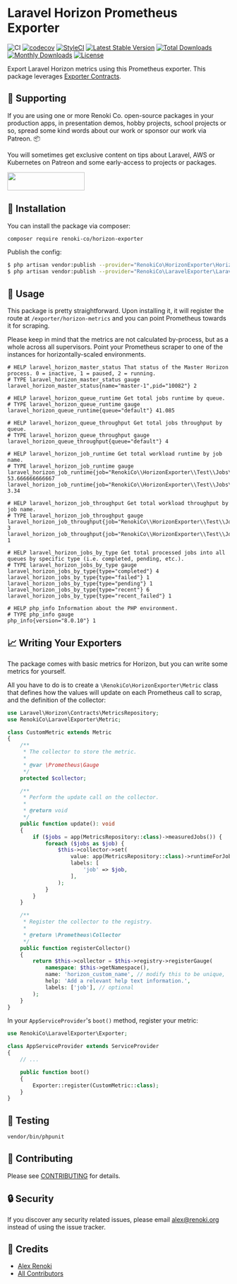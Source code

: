 Laravel Horizon Prometheus Exporter
===================================

![CI](https://github.com/renoki-co/horizon-exporter/workflows/CI/badge.svg?branch=master)
[![codecov](https://codecov.io/gh/renoki-co/horizon-exporter/branch/master/graph/badge.svg)](https://codecov.io/gh/renoki-co/horizon-exporter/branch/master)
[![StyleCI](https://github.styleci.io/repos/409155353/shield?branch=master)](https://github.styleci.io/repos/409155353)
[![Latest Stable Version](https://poser.pugx.org/renoki-co/horizon-exporter/v/stable)](https://packagist.org/packages/renoki-co/horizon-exporter)
[![Total Downloads](https://poser.pugx.org/renoki-co/horizon-exporter/downloads)](https://packagist.org/packages/renoki-co/horizon-exporter)
[![Monthly Downloads](https://poser.pugx.org/renoki-co/horizon-exporter/d/monthly)](https://packagist.org/packages/renoki-co/horizon-exporter)
[![License](https://poser.pugx.org/renoki-co/horizon-exporter/license)](https://packagist.org/packages/renoki-co/horizon-exporter)

Export Laravel Horizon metrics using this Prometheus exporter. This package leverages [Exporter Contracts](https://github.com/renoki-co/laravel-exporter-contracts).

## 🤝 Supporting

If you are using one or more Renoki Co. open-source packages in your production apps, in presentation demos, hobby projects, school projects or so, spread some kind words about our work or sponsor our work via Patreon. 📦

You will sometimes get exclusive content on tips about Laravel, AWS or Kubernetes on Patreon and some early-access to projects or packages.

[<img src="https://c5.patreon.com/external/logo/become_a_patron_button.png" height="41" width="175" />](https://www.patreon.com/bePatron?u=10965171)

## 🚀 Installation

You can install the package via composer:

```bash
composer require renoki-co/horizon-exporter
```

Publish the config:

```bash
$ php artisan vendor:publish --provider="RenokiCo\HorizonExporter\HorizonExporterServiceProvider" --tag="config"
$ php artisan vendor:publish --provider="RenokiCo\LaravelExporter\LaravelExporterServiceProvider" --tag="config"
```

## 🙌 Usage

This package is pretty straightforward. Upon installing it, it will register the route at `/exporter/horizon-metrics` and you can point Prometheus towards it for scraping.

Please keep in mind that the metrics are not calculated by-process, but as a whole across all supervisors. Point your Prometheus scraper to one of the instances for horizontally-scaled environments.

```
# HELP laravel_horizon_master_status That status of the Master Horizon process. 0 = inactive, 1 = paused, 2 = running.
# TYPE laravel_horizon_master_status gauge
laravel_horizon_master_status{name="master-1",pid="10082"} 2

# HELP laravel_horizon_queue_runtime Get total jobs runtime by queue.
# TYPE laravel_horizon_queue_runtime gauge
laravel_horizon_queue_runtime{queue="default"} 41.085

# HELP laravel_horizon_queue_throughput Get total jobs throughput by queue.
# TYPE laravel_horizon_queue_throughput gauge
laravel_horizon_queue_throughput{queue="default"} 4

# HELP laravel_horizon_job_runtime Get total workload runtime by job name.
# TYPE laravel_horizon_job_runtime gauge
laravel_horizon_job_runtime{job="RenokiCo\\HorizonExporter\\Test\\Jobs\\BasicJob"} 53.666666666667
laravel_horizon_job_runtime{job="RenokiCo\\HorizonExporter\\Test\\Jobs\\BasicJob2"} 3.34

# HELP laravel_horizon_job_throughput Get total workload throughput by job name.
# TYPE laravel_horizon_job_throughput gauge
laravel_horizon_job_throughput{job="RenokiCo\\HorizonExporter\\Test\\Jobs\\BasicJob"} 3
laravel_horizon_job_throughput{job="RenokiCo\\HorizonExporter\\Test\\Jobs\\BasicJob2"} 1

# HELP laravel_horizon_jobs_by_type Get total processed jobs into all queues by specific type (i.e. completed, pending, etc.).
# TYPE laravel_horizon_jobs_by_type gauge
laravel_horizon_jobs_by_type{type="completed"} 4
laravel_horizon_jobs_by_type{type="failed"} 1
laravel_horizon_jobs_by_type{type="pending"} 1
laravel_horizon_jobs_by_type{type="recent"} 6
laravel_horizon_jobs_by_type{type="recent_failed"} 1

# HELP php_info Information about the PHP environment.
# TYPE php_info gauge
php_info{version="8.0.10"} 1
```

## 📈 Writing Your Exporters

The package comes with basic metrics for Horizon, but you can write some metrics for yourself.

All you have to do is to create a `\RenokiCo\HorizonExporter\Metric` class that defines how the values will update on each Prometheus call to scrap, and the definition of the collector:

```php
use Laravel\Horizon\Contracts\MetricsRepository;
use RenokiCo\LaravelExporter\Metric;

class CustomMetric extends Metric
{
    /**
     * The collector to store the metric.
     *
     * @var \Prometheus\Gauge
     */
    protected $collector;

    /**
     * Perform the update call on the collector.
     *
     * @return void
     */
    public function update(): void
    {
        if ($jobs = app(MetricsRepository::class)->measuredJobs()) {
            foreach ($jobs as $job) {
                $this->collector->set(
                    value: app(MetricsRepository::class)->runtimeForJob($job),
                    labels: [
                        'job' => $job,
                    ],
                );
            }
        }
    }

    /**
     * Register the collector to the registry.
     *
     * @return \Prometheus\Collector
     */
    public function registerCollector()
    {
        return $this->collector = $this->registry->registerGauge(
            namespace: $this->getNamespace(),
            name: 'horizon_custom_name', // modify this to be unique,
            help: 'Add a relevant help text information.',
            labels: ['job'], // optional
        );
    }
}
```

In your `AppServiceProvider`'s `boot()` method, register your metric:

```php
use RenokiCo\LaravelExporter\Exporter;

class AppServiceProvider extends ServiceProvider
{
    // ...

    public function boot()
    {
        Exporter::register(CustomMetric::class);
    }
}
```

## 🐛 Testing

``` bash
vendor/bin/phpunit
```

## 🤝 Contributing

Please see [CONTRIBUTING](CONTRIBUTING.md) for details.

## 🔒  Security

If you discover any security related issues, please email alex@renoki.org instead of using the issue tracker.

## 🎉 Credits

- [Alex Renoki](https://github.com/rennokki)
- [All Contributors](../../contributors)

